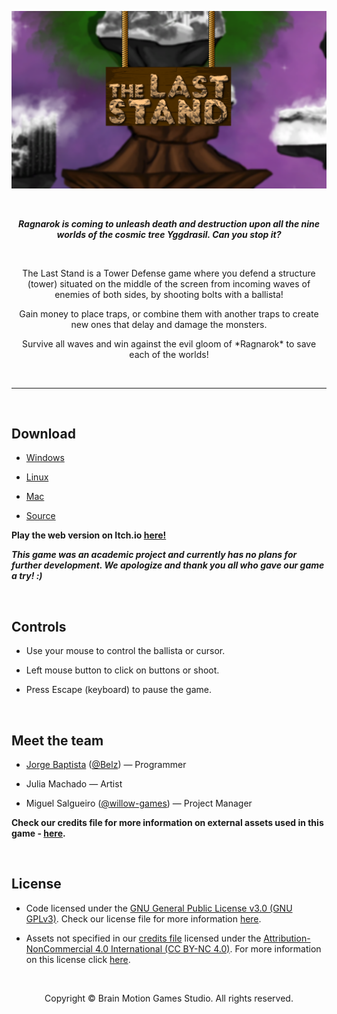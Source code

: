 ![alt text](https://github.com/Belz/game-the-last-stand/blob/master/Distribution/Promotional/Splash.png "Splash")

<br><p align="center"><b><em> Ragnarok is coming to unleash death and destruction upon all the nine worlds of the cosmic tree Yggdrasil. Can you stop it? </b></em></p><br>


<p align="center"> The Last Stand is a Tower Defense game where you defend a structure (tower) situated on the middle of the screen from incoming waves of enemies of both sides, by shooting bolts with a ballista! </p>

<p align="center"> Gain money to place traps, or combine them with another traps to create new ones that delay and damage the monsters. </p>

<p align="center"> Survive all waves and win against the evil gloom of *Ragnarok* to save each of the worlds! </p><br>

<hr><br>

## Download

- [Windows](https://github.com/Belz/game-the-last-stand/releases/download/v1.0.0-beta.2/TheLastStand_Windows.zip)

- [Linux](https://github.com/Belz/game-the-last-stand/releases/download/v1.0.0-beta.2/TheLastStand_Linux.zip)

- [Mac](https://github.com/Belz/game-the-last-stand/releases/download/v1.0.0-beta.2/TheLastStand_Mac.zip)

- [Source](https://github.com/Belz/game-the-last-stand/archive/v1.0.0-beta.2.zip)

**Play the web version on Itch.io [here!](https://brainmotiongames.itch.io/the-last-stand)**

<b><i>This game was an academic project and currently has no plans for further development. We apologize and thank you all who gave our game a try! :)</b></i>


<br>

## Controls

- Use your mouse to control the ballista or cursor.

- Left mouse button to click on buttons or shoot.

- Press Escape (keyboard) to pause the game.

<br>

## Meet the team

- [Jorge Baptista](https://github.com/Belz) ([@Belz](https://itch.io/profile/belz))  — Programmer

- Julia Machado — Artist

- Miguel Salgueiro ([@willow-games]()) — Project Manager

**Check our credits file for more information on external assets used in this game - [here](https://github.com/Belz/game-the-last-stand/blob/master/CREDITS.md).**

<br>

## License

- Code licensed under the [GNU General Public License v3.0 (GNU GPLv3)](https://choosealicense.com/licenses/gpl-3.0/). Check our license file for more information [here](https://github.com/Belz/game-the-last-stand/blob/master/LICENSE).

- Assets not specified in our [credits file](https://github.com/Belz/game-the-last-stand/blob/master/CREDITS.md) licensed under the [Attribution-NonCommercial 4.0 International (CC BY-NC 4.0)](https://creativecommons.org/licenses/by-nc/4.0/). For more information on this license click [here](https://creativecommons.org/licenses/by-nc/4.0/legalcode).

<br><p align="center"> Copyright © Brain Motion Games Studio. All rights reserved. </p>
